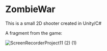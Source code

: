 # ZombieWar

This is a small 2D shooter created in Unity/C#

A fragment from the game:

![ScreenRecorderProject11 (2) (1)](https://user-images.githubusercontent.com/61540976/102008345-be02fc00-3d40-11eb-9471-65206ebcf7aa.gif)
